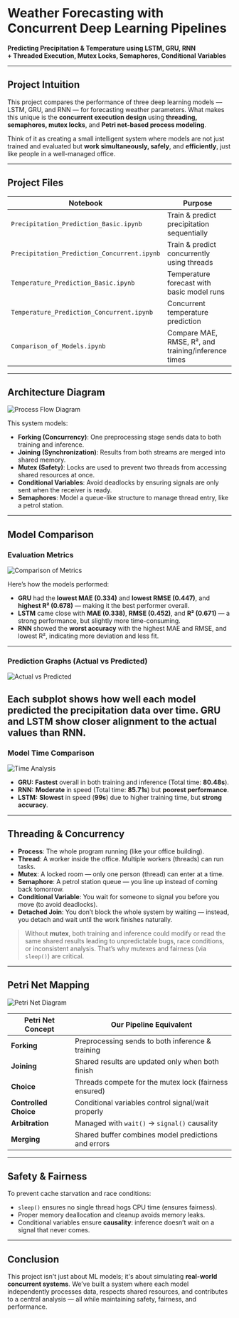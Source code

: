 # Weather Forecasting with Concurrent Deep Learning Pipelines  
**Predicting Precipitation & Temperature using LSTM, GRU, RNN**  
**+ Threaded Execution, Mutex Locks, Semaphores, Conditional Variables**

---

## Project Intuition

This project compares the performance of three deep learning models — LSTM, GRU, and RNN — for forecasting weather parameters. What makes this unique is the **concurrent execution design** using **threading, semaphores, mutex locks**, and **Petri net-based process modeling**.

Think of it as creating a small intelligent system where models are not just trained and evaluated but **work simultaneously, safely**, and **efficiently**, just like people in a well-managed office.

---

## Project Files

| Notebook | Purpose |
|----------|---------|
| `Precipitation_Prediction_Basic.ipynb` | Train & predict precipitation sequentially |
| `Precipitation_Prediction_Concurrent.ipynb` | Train & predict concurrently using threads |
| `Temperature_Prediction_Basic.ipynb` | Temperature forecast with basic model runs |
| `Temperature_Prediction_Concurrent.ipynb` | Concurrent temperature prediction |
| `Comparison_of_Models.ipynb` | Compare MAE, RMSE, R², and training/inference times |

---

## Architecture Diagram

![Process Flow Diagram](Images/Process.jpg)

This system models:
- **Forking (Concurrency)**: One preprocessing stage sends data to both training and inference.
- **Joining (Synchronization)**: Results from both streams are merged into shared memory.
- **Mutex (Safety)**: Locks are used to prevent two threads from accessing shared resources at once.
- **Conditional Variables**: Avoid deadlocks by ensuring signals are only sent when the receiver is ready.
- **Semaphores**: Model a queue-like structure to manage thread entry, like a petrol station.

---

## Model Comparison

### Evaluation Metrics

![Comparison of Metrics](Images/Comparison.png)

Here’s how the models performed:

- **GRU** had the **lowest MAE (0.334)** and **lowest RMSE (0.447)**, and **highest R² (0.678)** — making it the best performer overall.
- **LSTM** came close with **MAE (0.338)**, **RMSE (0.452)**, and **R² (0.671)** — a strong performance, but slightly more time-consuming.
- **RNN** showed the **worst accuracy** with the highest MAE and RMSE, and lowest R², indicating more deviation and less fit.

---

### Prediction Graphs (Actual vs Predicted)

![Actual vs Predicted](Images/Graph_Models.png)

Each subplot shows how well each model predicted the precipitation data over time. GRU and LSTM show closer alignment to the actual values than RNN.
---

### Model Time Comparison

![Time Analysis](Images/Timing.png)

- **GRU:** **Fastest** overall in both training and inference (Total time: **80.48s**).
- **RNN:** **Moderate** in speed (Total time: **85.71s**) but **poorest performance**.
- **LSTM:** **Slowest** in speed (**99s**) due to higher training time, but **strong accuracy**.

---

## Threading & Concurrency
- **Process**: The whole program running (like your office building).
- **Thread**: A worker inside the office. Multiple workers (threads) can run tasks.
- **Mutex**: A locked room — only one person (thread) can enter at a time.
- **Semaphore**: A petrol station queue — you line up instead of coming back tomorrow.
- **Conditional Variable**: You wait for someone to signal you before you move (to avoid deadlocks).
- **Detached Join**: You don’t block the whole system by waiting — instead, you detach and wait until the work finishes naturally.

> Without **mutex**, both training and inference could modify or read the same shared results leading to unpredictable bugs, race conditions, or inconsistent analysis. That’s why mutexes and fairness (via `sleep()`) are critical.

---

## Petri Net Mapping

![Petri Net Diagram](LSTM_ML/Petri_Net.png)

| Petri Net Concept   | Our Pipeline Equivalent                                |
|---------------------|--------------------------------------------------------|
| **Forking**         | Preprocessing sends to both inference & training       |
| **Joining**         | Shared results are updated only when both finish       |
| **Choice**          | Threads compete for the mutex lock (fairness ensured) |
| **Controlled Choice** | Conditional variables control signal/wait properly    |
| **Arbitration**     | Managed with `wait()` → `signal()` causality           |
| **Merging**         | Shared buffer combines model predictions and errors    |

---

## Safety & Fairness

To prevent cache starvation and race conditions:
- `sleep()` ensures no single thread hogs CPU time (ensures fairness).
- Proper memory deallocation and cleanup avoids memory leaks.
- Conditional variables ensure **causality**: inference doesn’t wait on a signal that never comes.

---

## Conclusion

This project isn't just about ML models; it's about simulating **real-world concurrent systems**. We’ve built a system where each model independently processes data, respects shared resources, and contributes to a central analysis — all while maintaining safety, fairness, and performance.
